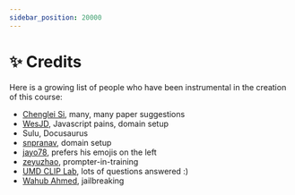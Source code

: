 ```yaml
---
sidebar_position: 20000
---
```


# ✨ Credits

Here is a growing list of people who have been instrumental in the creation of this course:

- [Chenglei Si](https://noviscl.github.io), many, many paper suggestions
- [WesJD](https://wesleysmith.dev), Javascript pains, domain setup
- Sulu, Docusaurus
- [snpranav](https://twitter.com/snpranav), domain setup
- [jayo78](https://github.com/jayo78), prefers his emojis on the left
- [zeyuzhao](https://github.com/Zeyuzhao), prompter-in-training
- [UMD CLIP Lab](https://wiki.umiacs.umd.edu/clip/index.php/Main_Page), lots of questions answered :)
- [Wahub Ahmed](https://github.com/wahub-ahmed), jailbreaking
